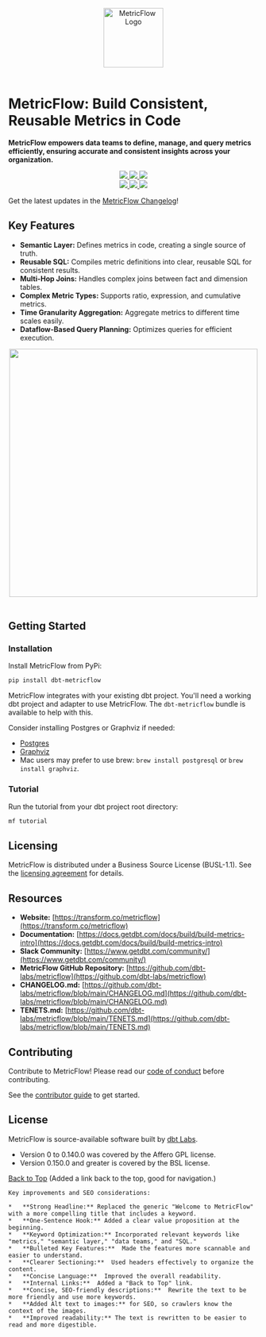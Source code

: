 <p align="center">
  <a target="_blank" href="https://transform.co/metricflow">
    <picture>
      <img  alt="MetricFlow Logo" src="https://github.com/dbt-labs/metricflow/raw/main/assets/MetricFlow_logo.png" width="auto" height="120">
    </picture>
  </a>
  <br /><br />
</p>

# MetricFlow: Build Consistent, Reusable Metrics in Code

**MetricFlow empowers data teams to define, manage, and query metrics efficiently, ensuring accurate and consistent insights across your organization.**

<p align="center">
  <a target="_blank" href="https://twitter.com/dbt_labs">
    <img src="https://img.shields.io/twitter/follow/dbt_labs?labelColor=image.png&color=163B36&logo=twitter&style=flat">
  </a>
  <a target="_blank" href="https://www.getdbt.com/community/">
    <img src="https://img.shields.io/badge/Slack-join-163B36">
  </a>
  <a target="_blank" href="https://github.com/dbt-labs/metricflow">
    <img src="https://img.shields.io/github/stars/dbt-labs/metricflow?labelColor=image.png&color=163B36&logo=github">
  </a>
  <br />
  <a target="_blank" href="https://github.com/dbt-labs/metricflow/blob/master/LICENSE">
    <img src="https://img.shields.io/pypi/l/metricflow?color=163B36&logo=AGPL-3.0">
  </a>
  <a target="_blank" href="https://pypi.org/project/metricflow/">
    <img src="https://img.shields.io/pypi/v/metricflow?labelColor=&color=163B36">
  </a>
  <img src="https://img.shields.io/pypi/pyversions/metricflow?labelColor=&color=163B36">
</p>

Get the latest updates in the [MetricFlow Changelog](https://github.com/dbt-labs/metricflow/blob/main/CHANGELOG.md)!

## Key Features

*   **Semantic Layer:** Defines metrics in code, creating a single source of truth.
*   **Reusable SQL:** Compiles metric definitions into clear, reusable SQL for consistent results.
*   **Multi-Hop Joins:** Handles complex joins between fact and dimension tables.
*   **Complex Metric Types:** Supports ratio, expression, and cumulative metrics.
*   **Time Granularity Aggregation:** Aggregate metrics to different time scales easily.
*   **Dataflow-Based Query Planning:** Optimizes queries for efficient execution.

<p align="center">
<img src="https://github.com/dbt-labs/metricflow/raw/main/assets/example_plan.svg" height="500"/>
<br /><br />
</p>

## Getting Started

### Installation

Install MetricFlow from PyPi:

```bash
pip install dbt-metricflow
```

MetricFlow integrates with your existing dbt project.  You'll need a working dbt project and adapter to use MetricFlow.  The `dbt-metricflow` bundle is available to help with this.

Consider installing Postgres or Graphviz if needed:
*   [Postgres](https://www.postgresql.org/download/)
*   [Graphviz](https://www.graphviz.org/download/)
*   Mac users may prefer to use brew: `brew install postgresql` or `brew install graphviz`.

### Tutorial

Run the tutorial from your dbt project root directory:

```bash
mf tutorial
```

## Licensing

MetricFlow is distributed under a Business Source License (BUSL-1.1). See the [licensing agreement](https://github.com/dbt-labs/metricflow/blob/main/LICENSE) for details.

## Resources

*   **Website:** [https://transform.co/metricflow](https://transform.co/metricflow)
*   **Documentation:** [https://docs.getdbt.com/docs/build/build-metrics-intro](https://docs.getdbt.com/docs/build/build-metrics-intro)
*   **Slack Community:** [https://www.getdbt.com/community/](https://www.getdbt.com/community/)
*   **MetricFlow GitHub Repository:** [https://github.com/dbt-labs/metricflow](https://github.com/dbt-labs/metricflow)
*   **CHANGELOG.md:** [https://github.com/dbt-labs/metricflow/blob/main/CHANGELOG.md](https://github.com/dbt-labs/metricflow/blob/main/CHANGELOG.md)
*   **TENETS.md:** [https://github.com/dbt-labs/metricflow/blob/main/TENETS.md](https://github.com/dbt-labs/metricflow/blob/main/TENETS.md)

## Contributing

Contribute to MetricFlow! Please read our [code of conduct](https://docs.getdbt.com/community/resources/code-of-conduct) before contributing.

See the [contributor guide](https://github.com/dbt-labs/metricflow/blob/main/CONTRIBUTING.md) to get started.

## License

MetricFlow is source-available software built by [dbt Labs](https://www.getdbt.com/).

*   Version 0 to 0.140.0 was covered by the Affero GPL license.
*   Version 0.150.0 and greater is covered by the BSL license.

[Back to Top](#welcome-to-metricflow) (Added a link back to the top, good for navigation.)
```
Key improvements and SEO considerations:

*   **Strong Headline:** Replaced the generic "Welcome to MetricFlow" with a more compelling title that includes a keyword.
*   **One-Sentence Hook:** Added a clear value proposition at the beginning.
*   **Keyword Optimization:** Incorporated relevant keywords like "metrics," "semantic layer," "data teams," and "SQL."
*   **Bulleted Key Features:**  Made the features more scannable and easier to understand.
*   **Clearer Sectioning:**  Used headers effectively to organize the content.
*   **Concise Language:**  Improved the overall readability.
*   **Internal Links:**  Added a "Back to Top" link.
*   **Concise, SEO-friendly descriptions:**  Rewrite the text to be more friendly and use more keywords.
*   **Added Alt text to images:** for SEO, so crawlers know the context of the images.
*   **Improved readability:** The text is rewritten to be easier to read and more digestible.